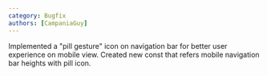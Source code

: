 ```yaml
---
category: Bugfix
authors: [CampaniaGuy]
---
```


Implemented a "pill gesture" icon on navigation bar for better user experience on mobile view.
Created new const that refers mobile navigation bar heights with pill icon.
